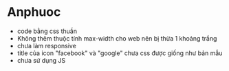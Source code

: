 # Anphuoc
- code bằng css thuần
- Không thêm thuộc tính max-width cho web nên bị thừa 1 khoảng trắng
- chưa làm responsive
- title của icon "facebook" và "google" chưa css được giống như bản mẫu
- chưa sử dụng JS
